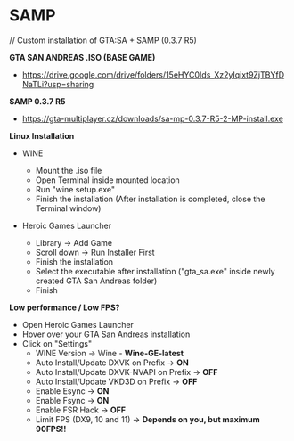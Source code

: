 # SAMP
// Custom installation of GTA:SA + SAMP (0.3.7 R5)


**GTA SAN ANDREAS .ISO (BASE GAME)**
- https://drive.google.com/drive/folders/15eHYC0Ids_Xz2yIqixt9ZjTBYfDNaTLi?usp=sharing

**SAMP 0.3.7 R5**
- https://gta-multiplayer.cz/downloads/sa-mp-0.3.7-R5-2-MP-install.exe



**Linux Installation**
-  WINE
    - Mount the .iso file
    - Open Terminal inside mounted location
    - Run "wine setup.exe"
    - Finish the installation (After installation is completed, close the Terminal window)
 
- Heroic Games Launcher
    - Library -> Add Game
    - Scroll down -> Run Installer First
    - Finish the installation
    - Select the executable after installation ("gta_sa.exe" inside newly created GTA San Andreas folder)
    - Finish
 


**Low performance / Low FPS?**
- Open Heroic Games Launcher
- Hover over your GTA San Andreas installation
- Click on "Settings"
    - WINE Version -> Wine - **Wine-GE-latest**
    - Auto Install/Update DXVK on Prefix -> **ON**
    - Auto Install/Update DXVK-NVAPI on Prefix -> **OFF**
    - Auto Install/Update VKD3D on Prefix -> **OFF**
    - Enable Esync -> **ON**
    - Enable Fsync -> **ON**
    - Enable FSR Hack -> **OFF**
    - Limit FPS (DX9, 10 and 11) -> **Depends on you, but maximum 90FPS!!**
